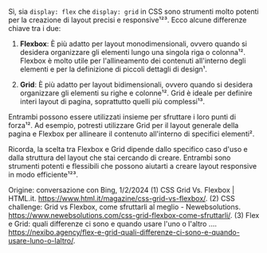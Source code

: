 Sì, sia `display: flex` che `display: grid` in CSS sono strumenti molto potenti per la creazione di layout precisi e responsive¹²³. Ecco alcune differenze chiave tra i due:

1. **Flexbox**: È più adatto per layout monodimensionali, ovvero quando si desidera organizzare gli elementi lungo una singola riga o colonna¹². Flexbox è molto utile per l'allineamento dei contenuti all'interno degli elementi e per la definizione di piccoli dettagli di design¹.

2. **Grid**: È più adatto per layout bidimensionali, ovvero quando si desidera organizzare gli elementi su righe e colonne¹². Grid è ideale per definire interi layout di pagina, soprattutto quelli più complessi¹³.

Entrambi possono essere utilizzati insieme per sfruttare i loro punti di forza¹². Ad esempio, potresti utilizzare Grid per il layout generale della pagina e Flexbox per allineare il contenuto all'interno di specifici elementi².

Ricorda, la scelta tra Flexbox e Grid dipende dallo specifico caso d'uso e dalla struttura del layout che stai cercando di creare. Entrambi sono strumenti potenti e flessibili che possono aiutarti a creare layout responsive in modo efficiente¹²³.

Origine: conversazione con Bing, 1/2/2024
(1) CSS Grid Vs. Flexbox | HTML.it. https://www.html.it/magazine/css-grid-vs-flexbox/.
(2) CSS challenge: Grid vs Flexbox, come sfruttarli al meglio - Newebsolutions. https://www.newebsolutions.com/css-grid-flexbox-come-sfruttarli/.
(3) Flex e Grid: quali differenze ci sono e quando usare l'uno o l'altro .... https://nexibo.agency/flex-e-grid-quali-differenze-ci-sono-e-quando-usare-luno-o-laltro/.